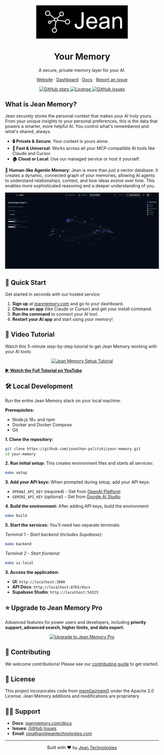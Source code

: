 <p align="center">
  <a href="https://github.com/jonathan-politzki/your-memory">
    <img src="docs/images/jean-logo.png" width="300px" alt="Jean Memory - Your Memory, Your AI">
  </a>
</p>

<p align="center">
  <h1 align="center">Your Memory</h1>
  <p align="center">A secure, private memory layer for your AI.</p>
</p>

<p align="center">
  <a href="https://jeanmemory.com">Website</a>
  ·
  <a href="https://jeanmemory.com/dashboard-new">Dashboard</a>
  ·
  <a href="https://jeanmemory.com/docs">Docs</a>
  ·
  <a href="https://github.com/jonathan-politzki/your-memory/issues">Report an Issue</a>
</p>

<p align="center">
  <a href="https://github.com/jonathan-politzki/your-memory">
    <img src="https://img.shields.io/github/stars/jonathan-politzki/your-memory?style=social" alt="GitHub stars">
  </a>
  <a href="https://github.com/jonathan-politzki/your-memory/blob/main/LICENSE">
    <img src="https://img.shields.io/github/license/jonathan-politzki/your-memory?style=flat-square&color=blue" alt="License">
  </a>
  <a href="https://github.com/jonathan-politzki/your-memory/issues">
    <img src="https://img.shields.io/github/issues/jonathan-politzki/your-memory?style=flat-square&color=orange" alt="GitHub issues">
  </a>
</p>

## What is Jean Memory?

Jean securely stores the personal context that makes your AI truly yours. From your unique insights to your personal preferences, this is the data that powers a smarter, more helpful AI. You control what's remembered and what's shared, always.

- **🔒 Private & Secure**: Your context is yours alone.
- **🚀 Fast & Universal**: Works across all your MCP-compatible AI tools like Claude and Cursor.
- **🏠 Cloud or Local**: Use our managed service or host it yourself.

🧠 **Human-like Agentic Memory**: Jean is more than just a vector database. It creates a dynamic, connected graph of your memories, allowing AI agents to understand relationships, context, and how ideas evolve over time. This enables more sophisticated reasoning and a deeper understanding of you.

<p align="center">
  <img src="/openmemory/ui/public/og-image.png" width="600px" alt="Jean Memory Knowledge Graph">
</p>

## 🚀 Quick Start

Get started in seconds with our hosted service:

1.  **Sign up** at [jeanmemory.com](https://jeanmemory.com) and go to your dashboard.
2.  **Choose an app** (like Claude or Cursor) and get your install command.
3.  **Run the command** to connect your AI tool.
4.  **Restart your AI app** and start using your memory!

## 🎥 **Video Tutorial**

Watch this 5-minute step-by-step tutorial to get Jean Memory working with your AI tools:

<p align="center">
  <a href="https://youtu.be/qXe4mEaCN9k">
    <img src="https://img.youtube.com/vi/qXe4mEaCN9k/maxresdefault.jpg" alt="Jean Memory Setup Tutorial" width="600">
  </a>
</p>

**[▶️ Watch the Full Tutorial on YouTube](https://youtu.be/qXe4mEaCN9k)**

## 🛠️ Local Development

Run the entire Jean Memory stack on your local machine.

**Prerequisites:**
- Node.js 18+ and npm
- Docker and Docker Compose
- Git

**1. Clone the repository:**
```bash
git clone https://github.com/jonathan-politzki/your-memory.git
cd your-memory
```

**2. Run initial setup:**
This creates environment files and starts all services:
```bash
make setup
```

**3. Add your API keys:**
When prompted during setup, add your API keys:
- `OPENAI_API_KEY` (required) - Get from [OpenAI Platform](https://platform.openai.com/api-keys)
- `GEMINI_API_KEY` (optional) - Get from [Google AI Studio](https://makersuite.google.com/app/apikey)

**4. Build the environment:**
After adding API keys, build the environment:
```bash
make build
```

**5. Start the services:**
You'll need two separate terminals:

*Terminal 1 - Start backend (includes Supabase):*
```bash
make backend
```

*Terminal 2 - Start frontend:*
```bash
make ui-local
```

**3. Access the application:**
- **UI**: `http://localhost:3000`
- **API Docs**: `http://localhost:8765/docs`
- **Supabase Studio**: `http://localhost:54323`

## ⭐ Upgrade to Jean Memory Pro

Advanced features for power users and developers, including **priority support, advanced search, higher limits, and data export.**

<p align="center">
  <a href="https://buy.stripe.com/8x214n2K0cmVadx3pIabK01">
    <img src="https://img.shields.io/badge/⭐_Upgrade_to_Pro-$19%2Fmonth-9333ea?style=for-the-badge&logo=stripe&logoColor=white" alt="Upgrade to Jean Memory Pro">
  </a>
</p>

## 🤝 Contributing

We welcome contributions! Please see our [contributing guide](CONTRIBUTING.md) to get started.

## 📄 License

This project incorporates code from [mem0ai/mem0](https://github.com/mem0ai/mem0) under the Apache 2.0 License. Jean Memory additions and modifications are proprietary.

## 🙋‍♂️ Support

- **Docs**: [jeanmemory.com/docs](https://jeanmemory.com/docs)
- **Issues**: [GitHub Issues](https://github.com/jonathan-politzki/your-memory/issues)
- **Email**: [jonathan@jeantechnologies.com](mailto:jonathan@jeantechnologies.com)

---

<p align="center">
  Built with ❤️ by <a href="https://jeantechnologies.com">Jean Technologies</a>
</p>
